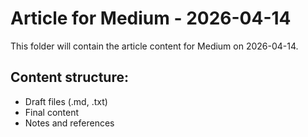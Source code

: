 # Article for Medium - 2026-04-14

This folder will contain the article content for Medium on 2026-04-14.

## Content structure:
- Draft files (.md, .txt)
- Final content
- Notes and references
